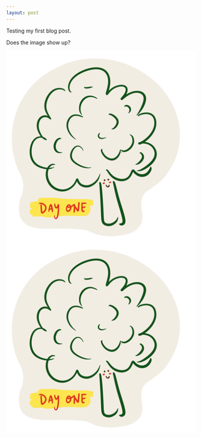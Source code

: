 ```yaml
---
layout: post
---
```

Testing my first blog post.

Does the image show up?

![](../img/broccoli.png)
<img src="../img/broccoli.png" alt="broccoli" class="inline"/>
